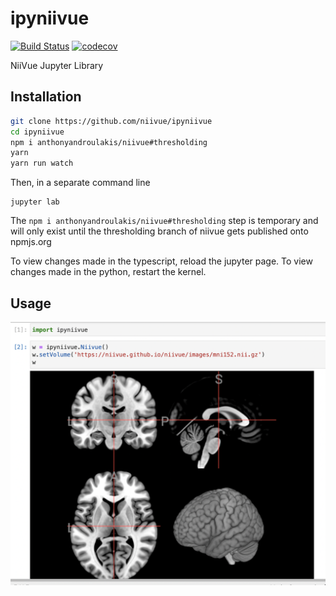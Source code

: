
# ipyniivue

[![Build Status](https://travis-ci.org/niivue/ipyniivue.svg?branch=master)](https://travis-ci.org/niivue/ipyniivue)
[![codecov](https://codecov.io/gh/niivue/ipyniivue/branch/master/graph/badge.svg)](https://codecov.io/gh/niivue/ipyniivue)


NiiVue Jupyter Library

## Installation
```sh
git clone https://github.com/niivue/ipyniivue
cd ipyniivue
npm i anthonyandroulakis/niivue#thresholding
yarn
yarn run watch
```
Then, in a separate command line
```
jupyter lab
```

The `npm i anthonyandroulakis/niivue#thresholding` step is temporary and will only exist until the thresholding branch of niivue gets published onto npmjs.org       
      
To view changes made in the typescript, reload the jupyter page. To view changes made in the python, restart the kernel.

## Usage
![example](docs/example.png)


